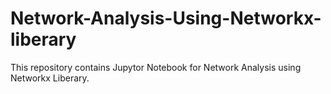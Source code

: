# Network-Analysis-Using-Networkx-liberary
This repository contains Jupytor Notebook for Network Analysis using Networkx Liberary.
